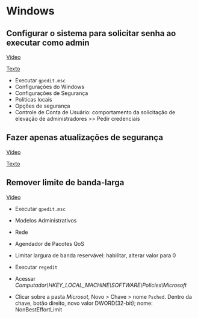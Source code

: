 # Windows

## Configurar o sistema para solicitar senha ao executar como admin

[Vídeo](https://www.youtube.com/watch?v=AIks8BQa4to)

[Texto](https://www.majorgeeks.com/content/page/enable_group_policy_editor_in_windows_10_home_edition.html)

- Executar `gpedit.msc`
- Configurações do Windows
- Configurações de Segurança
- Políticas locais
- Opções de segurança
- Controle de Conta de Usuário: comportamento da solicitação de elevação de administradores >> Pedir credenciais

## Fazer apenas atualizações de segurança

[Vídeo](https://www.youtube.com/watch?v=HryjIsPx6Zg)

[Texto](https://christitus.com/windows-update-security-only/)

## Remover limite de banda-larga

[Vídeo](https://www.youtube.com/watch?v=7u1miYJmJ_4)

- Executar `gpedit.msc`
- Modelos Administrativos
- Rede
- Agendador de Pacotes QoS
- Limitar largura de banda reservável: habilitar, alterar valor para 0

- Executar `regedit`
- Acessar *Computador\HKEY_LOCAL_MACHINE\SOFTWARE\Policies\Microsoft*
- Clicar sobre a pasta *Microsot*, Novo > Chave > nome `Psched`. Dentro da chave, botão direito, novo valor DWORD(32-bit); nome: NonBestEffortLimit
